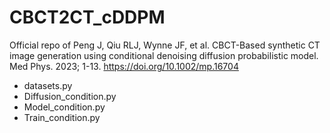 # CBCT2CT_cDDPM
Official repo of Peng J, Qiu RLJ, Wynne JF, et al. CBCT-Based synthetic CT image generation using conditional denoising diffusion probabilistic model. Med Phys. 2023; 1-13. https://doi.org/10.1002/mp.16704


- datasets.py
- Diffusion_condition.py
- Model_condition.py
- Train_condition.py
